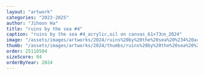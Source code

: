```yaml
---
layout: "artwork"
categories: "2023-2025"
author: "Jihoon Ha"
title: "ruins by the sea #4"
caption: "ruins by the sea #4_acrylic,oil on canvas_61×73㎝_2024"
image: "/assets/images/artworks/2024/ruins%20by%20the%20sea%20%234%20acrylic%2Coil%20on%20canvas%2061x73cm%202024.jpg"
thumb: "/assets/images/artworks/2024/thumbs/ruins%20by%20the%20sea%20%234%20acrylic%2Coil%20on%20canvas%2061x73cm%202024.jpg"
order: 25110504
sizeScore: 04
orderByYear: 2024
---
```

